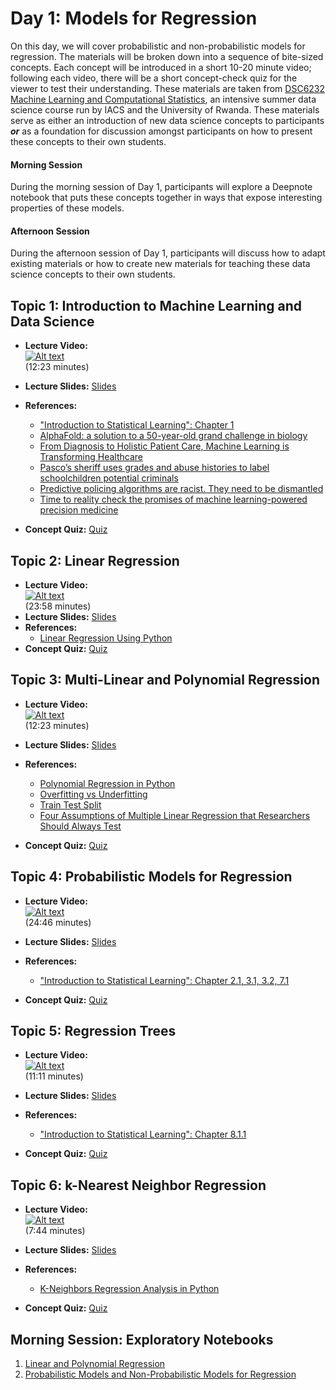 # Day 1: Models for Regression

On this day, we will cover probabilistic and non-probabilistic models for regression. The materials will be broken down into
a sequence of bite-sized concepts. Each concept will be introduced in a short 10-20 minute video; following each video, there
will be a short concept-check quiz for the viewer to test their understanding. These materials are taken from [DSC6232 Machine Learning and Computational Statistics](https://onefishy.github.io/Rwanda-Data-Science/), an intensive summer data science course run by IACS and the University of Rwanda. These
materials serve as either an introduction of new data science concepts to participants ***or*** as a foundation for
discussion amongst participants on how to present these concepts to their own students.

#### Morning Session
During the morning session of Day 1, participants will explore a Deepnote notebook that puts these concepts together in ways
that expose interesting properties of these models. 

#### Afternoon Session
During the afternoon session of Day 1, participants will discuss how to adapt existing materials or how to create new
materials for teaching these data science concepts to their own students.

## **Topic 1:** Introduction to Machine Learning and Data Science

- **Lecture Video:** <br>
[![Alt text](https://img.youtube.com/vi/UyzUQSSmlKY/0.jpg)](https://youtu.be/UyzUQSSmlKY)<br>
(12:23 minutes)

- **Lecture Slides:** [Slides](https://drive.google.com/file/d/1cR8COSU8DB7S8dJsbHc68rDN-EXUezI_/view?usp=sharing)
- **References:** 
  - ["Introduction to Statistical Learning": Chapter 1](https://github.com/tpn/pdfs/blob/master/An%20Introduction%20To%20Statistical%20Learning%20with%20Applications%20in%20R%20(ISLR%20Sixth%20Printing).pdf)
  - [AlphaFold: a solution to a 50-year-old grand challenge in biology](https://deepmind.com/blog/article/alphafold-a-solution-to-a-50-year-old-grand-challenge-in-biology)
  - [From Diagnosis to Holistic Patient Care, Machine Learning is Transforming Healthcare](https://www.wired.com/wiredinsider/2019/10/from-diagnosis-to-holistic-patient-care-machine-learning-is-transforming-healthcare/)
  - [Pasco’s sheriff uses grades and abuse histories to label schoolchildren potential criminals](https://projects.tampabay.com/projects/2020/investigations/police-pasco-sheriff-targeted/school-data/)
  - [Predictive policing algorithms are racist. They need to be dismantled](https://www.technologyreview.com/2020/07/17/1005396/predictive-policing-algorithms-racist-dismantled-machine-learning-bias-criminal-justice/)
  - [Time to reality check the promises of machine learning-powered precision medicine](https://www.thelancet.com/journals/landig/article/PIIS2589-7500(20)30200-4/fulltext)
- **Concept Quiz:** [Quiz](https://forms.gle/gMo9n9UmWZCM5qTt7)

## **Topic 2:** Linear Regression

- **Lecture Video:** <br>
[![Alt text](https://img.youtube.com/vi/OCuR5p7gWlg/0.jpg)](https://youtu.be/OCuR5p7gWlg)<br> 
(23:58 minutes)
- **Lecture Slides:** [Slides](https://drive.google.com/file/d/1YkXHgzs5OJ3SPwmz18X7I6bmqjoIwG02/view?usp=sharing)
- **References:** 
  - [Linear Regression Using Python](https://towardsdatascience.com/linear-regression-using-python-b136c91bf0a2)
- **Concept Quiz:** [Quiz](https://forms.gle/GZzM4c9WKXpXt36H9)

## **Topic 3:** Multi-Linear and Polynomial Regression

- **Lecture Video:**  <br>
[![Alt text](https://img.youtube.com/vi/MnfjfarIklQ/0.jpg)](https://youtu.be/MnfjfarIklQ)  <br>
(12:23 minutes)

- **Lecture Slides:** [Slides](https://drive.google.com/file/d/1XrREBhCfHh7JzWijr0HEJtNS_9tfLX5O/view?usp=sharing)
  
- **References:** 
  - [Polynomial Regression in Python](https://towardsdatascience.com/polynomial-regression-bbe8b9d97491)
  - [Overfitting vs Underfitting](https://towardsdatascience.com/overfitting-vs-underfitting-a-complete-example-d05dd7e19765)
  - [Train Test Split](https://towardsdatascience.com/train-test-split-and-cross-validation-in-python-80b61beca4b6)
  - [Four Assumptions of Multiple Linear Regression that Researchers Should Always Test](https://scholarworks.umass.edu/pare/vol8/iss1/2/)
  
- **Concept Quiz:** [Quiz](https://docs.google.com/forms/d/e/1FAIpQLSf-Lqo3ODY01KltOTXoaRy9H5OTYRkb-SLez0OeC_nx6IpgTA/viewform?usp=sf_link)

## **Topic 4:** Probabilistic Models for Regression

- **Lecture Video:**  <br>
[![Alt text](https://img.youtube.com/vi/2jl4IfnEp9Y/0.jpg)](https://youtu.be/2jl4IfnEp9Y)  <br>
(24:46 minutes)
- **Lecture Slides:** [Slides](https://drive.google.com/file/d/10wbwl8Lp-aDM2AQKiuIDb2hdKL8HhvgU/view?usp=sharing)
- **References:** 
  - ["Introduction to Statistical Learning": Chapter 2.1, 3.1, 3.2, 7.1](https://github.com/tpn/pdfs/blob/master/An%20Introduction%20To%20Statistical%20Learning%20with%20Applications%20in%20R%20(ISLR%20Sixth%20Printing).pdf)
  
- **Concept Quiz:** [Quiz](https://docs.google.com/forms/d/e/1FAIpQLSfGWG7KX_uf0WY5R3J0jpqVUcuK-fAqAVQh0F_CH4_kh0BUAg/viewform?usp=sf_link)
    
## **Topic 5:** Regression Trees

- **Lecture Video:**  <br>
[![Alt text](https://img.youtube.com/vi/xfjX_uGRC0c/0.jpg)](https://youtu.be/xfjX_uGRC0c)  <br>
(11:11 minutes)

- **Lecture Slides:** [Slides](https://drive.google.com/file/d/1hxPra-g7I343V27VBddHJZfc4SI7j1dy/view?usp=sharing)
- **References:** 
  - ["Introduction to Statistical Learning": Chapter 8.1.1](https://github.com/tpn/pdfs/blob/master/An%20Introduction%20To%20Statistical%20Learning%20with%20Applications%20in%20R%20(ISLR%20Sixth%20Printing).pdf)
- **Concept Quiz:** [Quiz](https://docs.google.com/forms/d/e/1FAIpQLSdoWUOvW6gXbYShdxHWCp4TC-BLwMtvc1W4YGzBolF1PKkMig/viewform?usp=sf_link)
  
## **Topic 6:** k-Nearest Neighbor Regression
- **Lecture Video:**  <br>
[![Alt text](https://img.youtube.com/vi/sFtbCGWorj4/0.jpg)](https://youtu.be/sFtbCGWorj4)<br>
(7:44 minutes)

- **Lecture Slides:** [Slides](https://drive.google.com/file/d/1Za_ltHSdbwcVeGDh5JyfsHkTTdEbstgl/view?usp=sharing)
- **References:** 
  - [K-Neighbors Regression Analysis in Python](https://medium.com/analytics-vidhya/k-neighbors-regression-analysis-in-python-61532d56d8e4)
- **Concept Quiz:** [Quiz](https://docs.google.com/forms/d/e/1FAIpQLSd4uWwTrAD3DcmfOmyX3I05WSxAPLqXPP6bMqJtoQzml-AFsQ/viewform?usp=sf_link)


## Morning Session: Exploratory Notebooks
1. [Linear and Polynomial Regression](https://deepnote.com/project/49b24b4a-576e-42d4-a435-25c4392617a6)
2. [Probabilistic Models and Non-Probabilistic Models for Regression](https://deepnote.com/project/1094ffc8-1d4d-42c2-b6dc-d0bc42c73e39)
